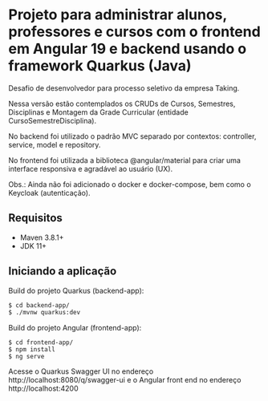 # Projeto para administrar alunos, professores e cursos com o frontend em Angular 19 e backend usando o framework Quarkus (Java) 

Desafio de desenvolvedor para processo seletivo da empresa Taking.

Nessa versão estão contemplados os CRUDs de Cursos, Semestres, Disciplinas e Montagem da Grade Curricular (entidade CursoSemestreDisciplina).

No backend foi utilizado o padrão MVC separado por contextos: controller, service, model e repository.

No frontend foi utilizada a biblioteca @angular/material para criar uma interface responsiva e agradável ao usuário (UX).

Obs.: Ainda não foi adicionado o docker e docker-compose, bem como o Keycloak (autenticação).

## Requisitos

- Maven 3.8.1+
- JDK 11+

## Iniciando a aplicação

Build do projeto Quarkus (backend-app):
```bash
$ cd backend-app/
$ ./mvnw quarkus:dev
```

Build do projeto Angular (frontend-app):
```
$ cd frontend-app/
$ npm install
$ ng serve
```

Acesse o Quarkus Swagger UI no endereço http://localhost:8080/q/swagger-ui e o Angular front end no endereço http://localhost:4200
